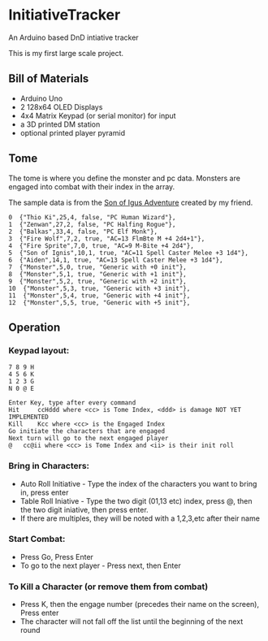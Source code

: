 # InitiativeTracker
An Arduino based DnD intiative tracker

This is my first large scale project.

## Bill of Materials

* Arduino Uno  
* 2 128x64 OLED Displays  
* 4x4 Matrix Keypad (or serial monitor) for input  
* a 3D printed DM station  
* optional printed player pyramid  

## Tome

The tome is where you define the monster and pc data. Monsters are engaged into combat with their index in the array.

The sample data is from the <a href="http://www.dmsguild.com/product/219159/Sons-of-Ignis">Son of Igus Adventure</a> created by my friend.
```
0  {"Thio Ki",25,4, false, "PC Human Wizard"},
1  {"Zenwan",27,2, false, "PC Halfing Rogue"},
2  {"Balkas",33,4, false, "PC Elf Monk"},
3  {"Fire Wolf",7,2, true, "AC=13 FlmBte M +4 2d4+1"},   
4  {"Fire Sprite",7,0, true, "AC=9 M-Bite +4 2d4"},  
5  {"Son of Ignis",10,1, true, "AC=11 Spell Caster Melee +3 1d4"},   
6  {"Aiden",14,1, true, "AC=13 Spell Caster Melee +3 1d4"},
7  {"Monster",5,0, true, "Generic with +0 init"},
8  {"Monster",5,1, true, "Generic with +1 init"},
9  {"Monster",5,2, true, "Generic with +2 init"},
10  {"Monster",5,3, true, "Generic with +3 init"},
11  {"Monster",5,4, true, "Generic with +4 init"},
12  {"Monster",5,5, true, "Generic with +5 init"},
```

## Operation

### Keypad layout:
```
7 8 9 H
4 5 6 K
1 2 3 G
N 0 @ E

Enter Key, type after every command
Hit 	ccHddd where <cc> is Tome Index, <ddd> is damage NOT YET IMPLEMENTED
Kill 	Kcc where <cc> is the Engaged Index
Go initiate the characters that are engaged
Next turn will go to the next engaged player
@ 	cc@ii where <cc> is Tome Index and <ii> is their init roll
```
### Bring in Characters:
* Auto Roll Initiative - Type the index of the characters you want to bring in, press enter
* Table Roll Iniative - Type the two digit (01,13 etc) index, press @, then the two digit iniative, then press enter.
* If there are multiples, they will be noted with a 1,2,3,etc after their name

### Start Combat:
* Press Go, Press Enter
* To go to the next player - Press next, then Enter

### To Kill a Character (or remove them from combat)
* Press K, then the engage number (precedes their name on the screen), Press enter
* The character will not fall off the list until the beginning of the next round
